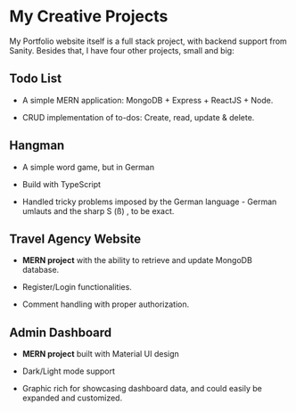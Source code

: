 # My Creative Projects

My Portfolio website itself is a full stack project, with backend support from Sanity. Besides that, I have four other projects, small and big: 

## Todo List

- A simple MERN application: MongoDB + Express + ReactJS + Node.

- CRUD implementation of to-dos: Create, read, update & delete.

## Hangman

- A simple word game, but in German

- Build with TypeScript

- Handled tricky problems imposed by the German language - German umlauts and the sharp S (ß) , to be exact. 

## Travel Agency Website

- **MERN project** with the ability to retrieve and update MongoDB database. 

- Register/Login functionalities. 

- Comment handling with proper authorization. 

## Admin Dashboard

- **MERN project** built with Material UI design

- Dark/Light mode support

- Graphic rich for showcasing dashboard data, and could easily be expanded and customized. 
